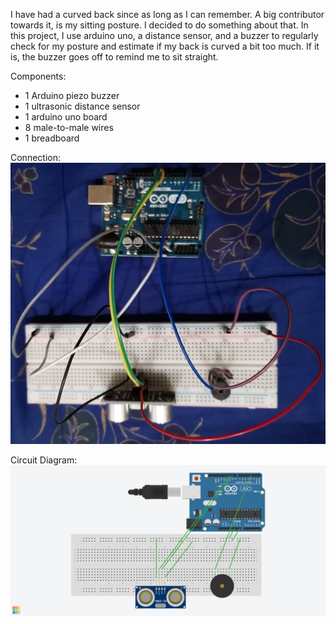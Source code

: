 I have had a curved back since as long as I can remember. A big contributor towards it, is my sitting posture. I decided to do something about that.
In this project, I use arduino uno, a distance sensor, and a buzzer to regularly check for my posture and estimate if my back is curved a bit too much. If it is, the buzzer goes off to remind me to sit straight.


Components:
- 1 Arduino piezo buzzer
- 1 ultrasonic distance sensor
- 1 arduino uno board
- 8 male-to-male wires
- 1 breadboard

Connection:
![connections](connections.jpeg)

Circuit Diagram:
![circuit](ckt_diagram.png)